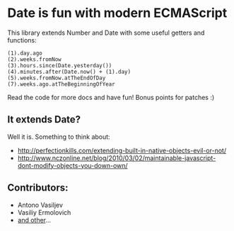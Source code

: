# Date is fun with modern ECMAScript

This library extends Number and Date with some useful getters
and functions:

    (1).day.ago
    (2).weeks.fromNow
    (3).hours.since(Date.yesterday())
    (4).minutes.after(Date.now() + (1).day)
    (5).weeks.fromNow.atTheEndOfDay
    (7).weeks.ago.atTheBeginningOfYear

Read the code for more docs and have fun!
Bonus points for patches :)

## It extends Date?

Well it is. Something to think about:

- http://perfectionkills.com/extending-built-in-native-objects-evil-or-not/
- http://www.nczonline.net/blog/2010/03/02/maintainable-javascript-dont-modify-objects-you-down-own/

## Contributors:

 - Antono Vasiljev
 - Vasiliy Ermolovich
 - [and other](http://github.com/antono/edate.js/contributors)...
